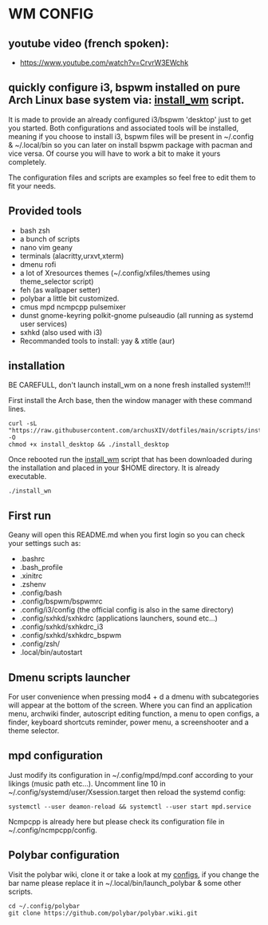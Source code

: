 # WM CONFIG

## youtube video (french spoken):
- https://www.youtube.com/watch?v=CrvrW3EWchk
## quickly configure i3, bspwm installed on pure Arch Linux base system via: [install_wm](https://raw.githubusercontent.com/archusXIV/dotfiles/main/scripts/install_arch/install_wm) script.

It is made to provide an already configured i3/bspwm 'desktop' just to get you started. Both configurations and associated tools will be installed, meaning if you choose to install i3, bspwm files will be present in ~/.config & ~/.local/bin so you can later on install bspwm package with pacman and vice versa.
Of course you will have to work a bit to make it yours completely.

The configuration files and scripts are examples so feel free to edit them to fit your needs.
## Provided tools
- bash zsh
- a bunch of scripts
- nano vim geany
- terminals (alacritty,urxvt,xterm)
- dmenu rofi
- a lot of Xresources themes (~/.config/xfiles/themes using theme_selector script)
- feh (as wallpaper setter)
- polybar a little bit customized.
- cmus mpd ncmpcpp pulsemixer
- dunst gnome-keyring polkit-gnome pulseaudio (all running as systemd user services)
- sxhkd (also used with i3)
- Recommanded tools to install: yay & xtitle (aur)

## installation
BE CAREFULL, don't launch install_wm on a none fresh installed system!!!

First install the Arch base, then the window manager with these command lines.
```
curl -sL "https://raw.githubusercontent.com/archusXIV/dotfiles/main/scripts/install_arch/install_desktop" -O
chmod +x install_desktop && ./install_desktop
```
Once rebooted run the [install_wm](https://raw.githubusercontent.com/archusXIV/dotfiles/main/scripts/install_arch/install_wm) script that has been downloaded during the installation and placed in your $HOME directory. It is already executable.
```
./install_wn
```
## First run
Geany will open this README.md when you first login so you can check your settings such as:

- .bashrc
- .bash_profile
- .xinitrc
- .zshenv
- .config/bash
- .config/bspwm/bspwmrc
- .config/i3/config (the official config is also in the same directory)
- .config/sxhkd/sxhkdrc (applications launchers, sound etc...)
- .config/sxhkd/sxhkdrc_i3
- .config/sxhkd/sxhkdrc_bspwm
- .config/zsh/
- .local/bin/autostart

## Dmenu scripts launcher
For user convenience when pressing mod4 + d a dmenu with subcategories will appear at the bottom of the screen. Where you can find an application menu, archwiki finder, autoscript editing function, a menu to open configs, a finder, keyboard shortcuts reminder, power menu, a screenshooter and a theme selector.

## mpd configuration
Just modify its configuration in ~/.config/mpd/mpd.conf according to your likings (music path etc...).
Uncomment line 10 in ~/.config/systemd/user/Xsession.target then reload the systemd config:
```
systemctl --user deamon-reload && systemctl --user start mpd.service
```
Ncmpcpp is already here but please check its configuration file in ~/.config/ncmpcpp/config.

## Polybar configuration
Visit the polybar wiki, clone it or take a look at my [configs](https://github.com/archusXIV/dotfiles/tree/main/polybar), if you change the bar name please replace it in ~/.local/bin/launch_polybar & some other scripts.
```
cd ~/.config/polybar
git clone https://github.com/polybar/polybar.wiki.git
```
